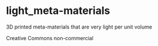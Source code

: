 # light_meta-materials
3D printed meta-materials that are very light per unit volume

Creative Commons non-commercial
